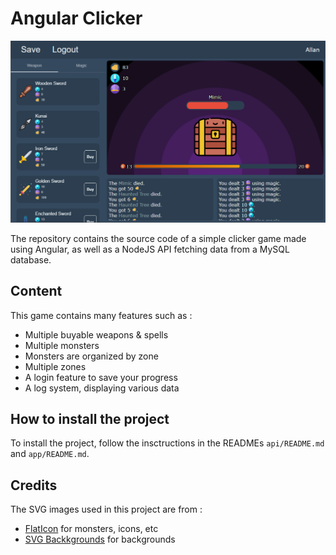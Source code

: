# Angular Clicker

![Game screenshot](/media/game.png)

The repository contains the source code of a simple clicker game made using Angular, as well as a NodeJS API fetching data from a MySQL database.

## Content

This game contains many features such as :
- Multiple buyable weapons & spells
- Multiple monsters
- Monsters are organized by zone
- Multiple zones
- A login feature to save your progress
- A log system, displaying various data

## How to install the project

To install the project, follow the insctructions in the READMEs `api/README.md` and `app/README.md`.

## Credits

The SVG images used in this project are from : 
- [FlatIcon](https://www.flaticon.com/) for monsters, icons, etc
- [SVG Backkgrounds](https://www.svgbackgrounds.com/) for backgrounds
